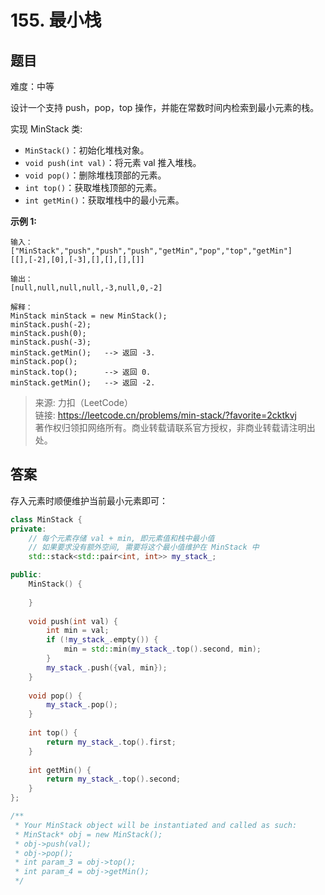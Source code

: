 # 155. 最小栈

## 题目

难度：中等

设计一个支持 push，pop，top 操作，并能在常数时间内检索到最小元素的栈。

实现 MinStack 类:

* `MinStack()`：初始化堆栈对象。
* `void push(int val)`：将元素 val 推入堆栈。
* `void pop()`：删除堆栈顶部的元素。
* `int top()`：获取堆栈顶部的元素。
* `int getMin()`：获取堆栈中的最小元素。

**示例 1:**

```
输入：
["MinStack","push","push","push","getMin","pop","top","getMin"]
[[],[-2],[0],[-3],[],[],[],[]]

输出：
[null,null,null,null,-3,null,0,-2]

解释：
MinStack minStack = new MinStack();
minStack.push(-2);
minStack.push(0);
minStack.push(-3);
minStack.getMin();   --> 返回 -3.
minStack.pop();
minStack.top();      --> 返回 0.
minStack.getMin();   --> 返回 -2.

```

> 来源: 力扣（LeetCode）  
> 链接: <https://leetcode.cn/problems/min-stack/?favorite=2cktkvj>  
> 著作权归领扣网络所有。商业转载请联系官方授权，非商业转载请注明出处。

## 答案

存入元素时顺便维护当前最小元素即可：

```c++
class MinStack {
private:
    // 每个元素存储 val + min, 即元素值和栈中最小值
    // 如果要求没有额外空间, 需要将这个最小值维护在 MinStack 中
    std::stack<std::pair<int, int>> my_stack_;

public:
    MinStack() {
        
    }
    
    void push(int val) {
        int min = val;
        if (!my_stack_.empty()) {
            min = std::min(my_stack_.top().second, min);
        }
        my_stack_.push({val, min});
    }
    
    void pop() {
        my_stack_.pop();
    }
    
    int top() {
        return my_stack_.top().first;
    }
    
    int getMin() {
        return my_stack_.top().second;
    }
};

/**
 * Your MinStack object will be instantiated and called as such:
 * MinStack* obj = new MinStack();
 * obj->push(val);
 * obj->pop();
 * int param_3 = obj->top();
 * int param_4 = obj->getMin();
 */
```
